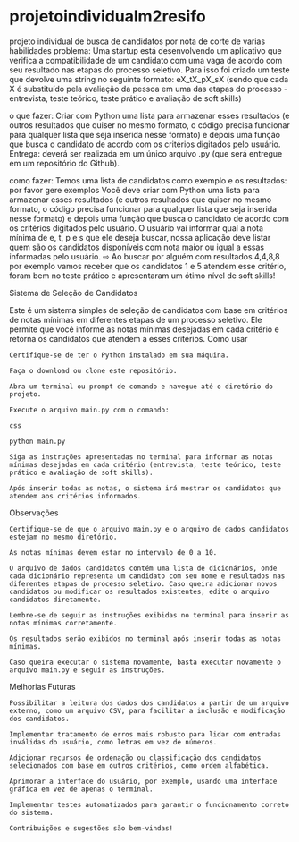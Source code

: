 # projetoindividualm2resifo
projeto individual de busca de candidatos por nota de corte de varias habilidades
problema: Uma startup está desenvolvendo um aplicativo que verifica a compatibilidade
de um candidato com uma vaga de acordo com seu resultado nas etapas do
processo seletivo.
Para isso foi criado um teste que devolve uma string no seguinte formato:
eX_tX_pX_sX (sendo que cada X é substituído pela avaliação da pessoa em
uma das etapas do processo - entrevista, teste teórico, teste prático e
avaliação de soft skills)

o que fazer:
Criar com Python uma lista para armazenar esses resultados
(e outros resultados que quiser no mesmo formato, o código
precisa funcionar para qualquer lista que seja inserida nesse
formato) e depois uma função que busca o candidato de
acordo com os critérios digitados pelo usuário.
Entrega: deverá ser realizada em um único arquivo .py (que
será entregue em um repositório do Github).

como fazer:
Temos uma lista de candidatos como exemplo e os resultados: por favor gere exemplos
Você deve criar com Python uma lista para armazenar esses resultados
(e outros resultados que quiser no mesmo formato, o código precisa
funcionar para qualquer lista que seja inserida nesse formato) e depois
uma função que busca o candidato de acordo com os critérios
digitados pelo usuário. O usuário vai informar qual a nota mínima de e,
t, p e s que ele deseja buscar, nossa aplicação deve listar quem são os
candidatos disponíveis com nota maior ou igual a essas informadas
pelo usuário.
⇨ Ao buscar por alguém com resultados 4,4,8,8 por exemplo vamos
receber que os candidatos 1 e 5 atendem esse critério, foram bem no
teste prático e apresentaram um ótimo nível de soft skills!

Sistema de Seleção de Candidatos

Este é um sistema simples de seleção de candidatos com base em critérios de notas mínimas em diferentes etapas de um processo seletivo. Ele permite que você informe as notas mínimas desejadas em cada critério e retorna os candidatos que atendem a esses critérios.
Como usar

    Certifique-se de ter o Python instalado em sua máquina.

    Faça o download ou clone este repositório.

    Abra um terminal ou prompt de comando e navegue até o diretório do projeto.

    Execute o arquivo main.py com o comando:

    css

    python main.py

    Siga as instruções apresentadas no terminal para informar as notas mínimas desejadas em cada critério (entrevista, teste teórico, teste prático e avaliação de soft skills).

    Após inserir todas as notas, o sistema irá mostrar os candidatos que atendem aos critérios informados.

Observações

    Certifique-se de que o arquivo main.py e o arquivo de dados candidatos estejam no mesmo diretório.

    As notas mínimas devem estar no intervalo de 0 a 10.

    O arquivo de dados candidatos contém uma lista de dicionários, onde cada dicionário representa um candidato com seu nome e resultados nas diferentes etapas do processo seletivo. Caso queira adicionar novos candidatos ou modificar os resultados existentes, edite o arquivo candidatos diretamente.

    Lembre-se de seguir as instruções exibidas no terminal para inserir as notas mínimas corretamente.

    Os resultados serão exibidos no terminal após inserir todas as notas mínimas.

    Caso queira executar o sistema novamente, basta executar novamente o arquivo main.py e seguir as instruções.

Melhorias Futuras

    Possibilitar a leitura dos dados dos candidatos a partir de um arquivo externo, como um arquivo CSV, para facilitar a inclusão e modificação dos candidatos.

    Implementar tratamento de erros mais robusto para lidar com entradas inválidas do usuário, como letras em vez de números.

    Adicionar recursos de ordenação ou classificação dos candidatos selecionados com base em outros critérios, como ordem alfabética.

    Aprimorar a interface do usuário, por exemplo, usando uma interface gráfica em vez de apenas o terminal.

    Implementar testes automatizados para garantir o funcionamento correto do sistema.

    Contribuições e sugestões são bem-vindas!
